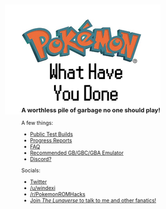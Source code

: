 ## Windexi presents...

<a name="top" href="http://github.com/Windexi/pwhyd/"><img align="middle" style="margin: -45px;" src="https://github.com/Windexi/pwhyd/blob/master/pwhyd.png?raw=true"></a>


### A worthless pile of garbage no one should play!

A few things:
- [Public Test Builds](https://github.com/Windexi/pwhyd/blob/master/BUILDS.md)
- [Progress Reports](https://github.com/Windexi/pwhyd/blob/master/UPDATES.md)
- [FAQ](https://github.com/Windexi/pwhyd/blob/master/FAQ.md)
- [Recommended GB/GBC/GBA Emulator](https://mgba.io/)
- [Discord?](https://github.com/Windexi/pwhyd/blob/master/DISCORD.md)

Socials:
- [Twitter](http://twitter.com/windexi)
- [/u/windexi](http://reddit.com/u/windexi)
- [/r/PokemonROMHacks](http://reddit.com/r/pokemonROMhacks)
- [Join _The Lunaverse_ to talk to me and other fanatics!](https://discord.gg/fMJUcQr)
